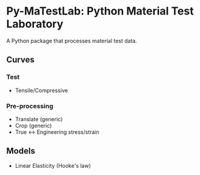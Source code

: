 # Py-MaTestLab: Python Material Test Laboratory
A Python package that processes material test data.

## Curves
### Test
- Tensile/Compressive

### Pre-processing
- Translate (generic)
- Crop (generic)
- True <-> Engineering stress/strain


## Models
- Linear Elasticity (Hooke's law)

